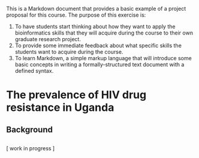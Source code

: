 This is a Markdown document that provides a basic example of a project proposal for this course.
The purpose of this exercise is:
1. To have students start thinking about how they want to apply the bioinformatics skills that they will acquire during the course to their own graduate research project.
2. To provide some immediate feedback about what specific skills the students want to acquire during the course.
3. To learn Markdown, a simple markup language that will introduce some basic concepts in writing a formally-structured text document with a defined syntax.


# The prevalence of HIV drug resistance in Uganda

## Background

## 
[ work in progress ]
